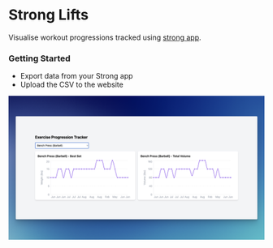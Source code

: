 # Strong Lifts

Visualise workout progressions tracked using [strong app](https://www.strong.app/).

### Getting Started
- Export data from your Strong app
- Upload the CSV to the website

![demo](https://github.com/aravindballa/strong-lifts/blob/main/public/demo.png)

